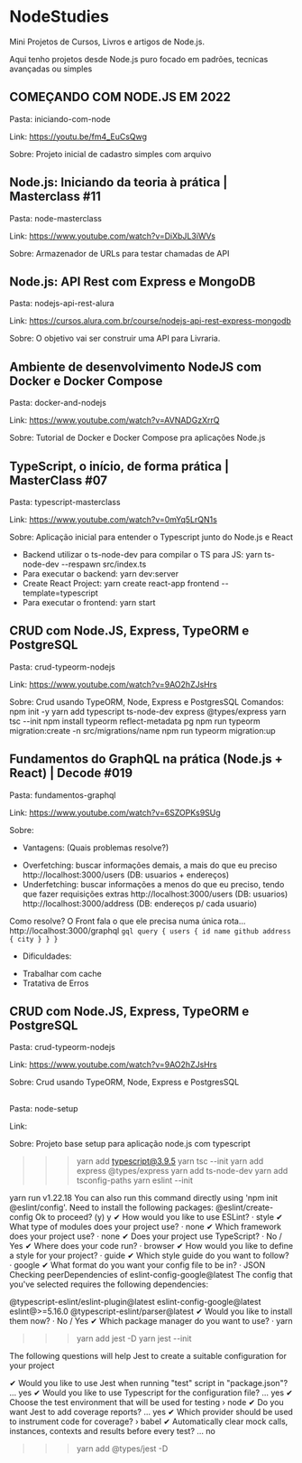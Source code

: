 # NodeStudies

Mini Projetos de Cursos, Livros e artigos de Node.js.

Aqui tenho projetos desde Node.js puro focado em padrões, tecnicas avançadas ou simples

## COMEÇANDO COM NODE.JS EM 2022
Pasta: iniciando-com-node

Link: https://youtu.be/fm4_EuCsQwg

Sobre: Projeto inicial de cadastro simples com arquivo

## Node.js: Iniciando da teoria à prática | Masterclass #11
Pasta: node-masterclass

Link: https://www.youtube.com/watch?v=DiXbJL3iWVs

Sobre: Armazenador de URLs para testar chamadas de API

## Node.js: API Rest com Express e MongoDB
Pasta: nodejs-api-rest-alura

Link: https://cursos.alura.com.br/course/nodejs-api-rest-express-mongodb

Sobre: O objetivo vai ser construir uma API para Livraria.

## Ambiente de desenvolvimento NodeJS com Docker e Docker Compose
Pasta: docker-and-nodejs

Link: https://www.youtube.com/watch?v=AVNADGzXrrQ

Sobre: Tutorial de Docker e Docker Compose pra aplicações Node.js


## TypeScript, o início, de forma prática | MasterClass #07
Pasta: typescript-masterclass

Link: https://www.youtube.com/watch?v=0mYq5LrQN1s

Sobre: Aplicação inicial para entender o Typescript junto do Node.js e React
* Backend utilizar o ts-node-dev para compilar o TS para JS:
    yarn ts-node-dev --respawn src/index.ts
* Para executar o backend:
    yarn dev:server
* Create React Project:
    yarn create react-app frontend --template=typescript
* Para executar o frontend:
    yarn start

## CRUD com Node.JS, Express, TypeORM e PostgreSQL
Pasta: crud-typeorm-nodejs

Link: https://www.youtube.com/watch?v=9AO2hZJsHrs

Sobre: Crud usando TypeORM, Node, Express e PostgresSQL
Comandos:
    npm init -y
    yarn add typescript ts-node-dev express @types/express
    yarn tsc --init
    npm install typeorm reflect-metadata pg
    npm run typeorm migration:create -n src/migrations/name
    npm run typeorm migration:up


## Fundamentos do GraphQL na prática (Node.js + React) | Decode #019
Pasta: fundamentos-graphql

Link: https://www.youtube.com/watch?v=6SZOPKs9SUg

Sobre:

- Vantagens: (Quais problemas resolve?)

* Overfetching: buscar informações demais, a mais do que eu preciso
    http://localhost:3000/users
    (DB: usuarios + endereços)
* Underfetching: buscar informações a menos do que eu preciso, tendo que fazer requisições extras
    http://localhost:3000/users
    (DB: usuarios)
    http://localhost:3000/address
    (DB: endereços p/ cada usuario)

Como resolve? O Front fala o que ele precisa numa única rota...
    http://localhost:3000/graphql
    ```gql
        query {
            users {
                id
                name
                github
                address {
                    city
                }
            }
        }
    ```

- Dificuldades:
* Trabalhar com cache
* Tratativa de Erros


## CRUD com Node.JS, Express, TypeORM e PostgreSQL
Pasta: crud-typeorm-nodejs

Link: https://www.youtube.com/watch?v=9AO2hZJsHrs

Sobre: Crud usando TypeORM, Node, Express e PostgresSQL

##
Pasta: node-setup

Link:

Sobre: Projeto base setup para aplicação node.js com typescript
>>> yarn add typescript@3.9.5
>>> yarn tsc --init
>>> yarn add express @types/express
>>> yarn add ts-node-dev
>>> yarn add tsconfig-paths
>>> yarn eslint --init

yarn run v1.22.18
You can also run this command directly using 'npm init @eslint/config'.
Need to install the following packages:
  @eslint/create-config
Ok to proceed? (y) y
✔ How would you like to use ESLint? · style
✔ What type of modules does your project use? · none
✔ Which framework does your project use? · none
✔ Does your project use TypeScript? · No / Yes
✔ Where does your code run? · browser
✔ How would you like to define a style for your project? · guide
✔ Which style guide do you want to follow? · google
✔ What format do you want your config file to be in? · JSON
Checking peerDependencies of eslint-config-google@latest
The config that you've selected requires the following dependencies:

@typescript-eslint/eslint-plugin@latest eslint-config-google@latest eslint@>=5.16.0 @typescript-eslint/parser@latest
✔ Would you like to install them now? · No / Yes
✔ Which package manager do you want to use? · yarn

>>> yarn add jest -D
>>> yarn jest --init

The following questions will help Jest to create a suitable configuration for your project

✔ Would you like to use Jest when running "test" script in "package.json"? … yes
✔ Would you like to use Typescript for the configuration file? … yes
✔ Choose the test environment that will be used for testing › node
✔ Do you want Jest to add coverage reports? … yes
✔ Which provider should be used to instrument code for coverage? › babel
✔ Automatically clear mock calls, instances, contexts and results before every test? … no

>>> yarn add @types/jest -D